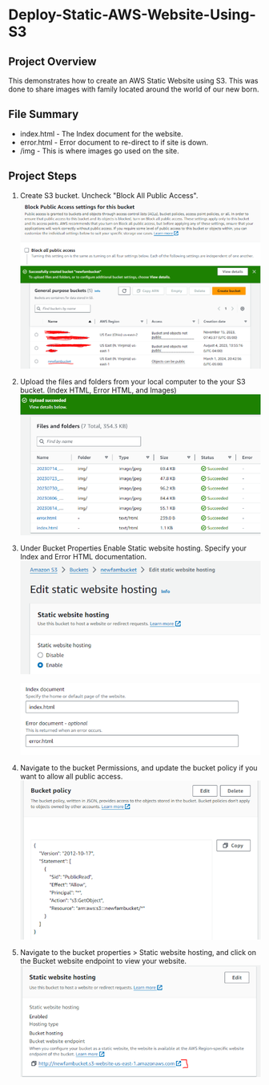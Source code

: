 # Deploy-Static-AWS-Website-Using-S3

## Project Overview
This demonstrates how to create an AWS Static Website using S3. This was done to share images with family located around the world of our new born. 

## File Summary
* index.html - The Index document for the website.
* error.html - Error document to re-direct to if site is down.
* /img - This is where images go used on the site.

## Project Steps
1. Create S3 bucket. Uncheck "Block All Public Access".
   ![pubic access](Demo_Pics/Public_Access.PNG)
   ![create bucket](Demo_Pics/NewBucket.PNG)

   
2. Upload the files and folders from your local computer to the your S3 bucket. (Index HTML, Error HTML, and Images)
  ![Upload to S3 bucket](Demo_Pics/UpLoadFiles.PNG)


3. Under Bucket Properties Enable Static website hosting. Specify your Index and Error HTML documentation. 
   ![Enable Statc Website hosting](Demo_Pics/EnableStaticWebsiteHosting.PNG)

   
   ![Index and Error HTML](Demo_Pics/IndexErrorHTMLs.PNG)

   
4. Navigate to the bucket Permissions, and update the bucket policy if you want to allow all public access.
    ![Bucket Policy JSON](Demo_Pics/BucketPolicy.PNG)

   
5. Navigate to the bucket properties > Static website hosting, and click on the Bucket website endpoint to view your website.
   ![Static Site Endpoint](Demo_Pics/SiteEndpoint.PNG)
